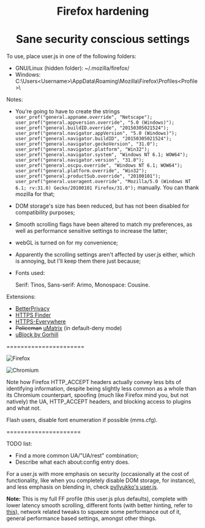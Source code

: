 <h1 align="center">Firefox hardening</h1>

<h1 align="center">Sane security conscious settings</h1>

To use, place user.js in one of the following folders:
* GNU/Linux (hidden folder): ~/.mozilla/firefox/<profile folder> 
* Windows: C:\Users\<Username>\AppData\Roaming\Mozilla\Firefox\Profiles\<Profile>\


Notes:
* You're going to have to create the strings ````user_pref("general.appname.override", "Netscape");
user_pref("general.appversion.override", "5.0 (Windows)");
user_pref("general.buildID.override", "20150305021524");
user_pref("general.navigator.appVersion", "5.0 (Windows)");
user_pref("general.navigator.buildID", "20150305021524");
user_pref("general.navigator.geckoVersion", "31.0");
user_pref("general.navigator.platform", "Win32");
user_pref("general.navigator.system", "Windows NT 6.1; WOW64");
user_pref("general.navigator.version", "31.0");
user_pref("general.oscpu.override", "Windows NT 6.1; WOW64");
user_pref("general.platform.override", "Win32");
user_pref("general.productSub.override", "20100101");
user_pref("general.useragent.override", "Mozilla/5.0 (Windows NT 6.1; rv:31.0) Gecko/20100101 Firefox/31.0");```` manually. You can thank mozilla for that;
* DOM storage's size has been reduced, but has not been disabled for compatibility purposes;
* Smooth scrolling flags have been altered to match my preferences, as well as performance sensitive settings to increase the latter;
* webGL is turned on for my convenience;
* Apparently the scrolling settings aren't affected by user.js either, which is annoying, but I'll keep them there just because;
* Fonts used:

    Serif: Tinos, Sans-serif: Arimo, Monospace: Cousine.

Extensions:
* [BetterPrivacy](https://addons.mozilla.org/en-US/firefox/addon/betterprivacy/)
* [HTTPS Finder](https://github.com/kevinjacobs/HTTPS-Finder)
* [HTTPS-Everywhere](https://github.com/EFForg/https-everywhere)
* ~~Policeman~~ [uMatrix](https://github.com/gorhill/uMatrix/) (in default-deny mode)
* [uBlock by Gorhill](https://github.com/gorhill/ublock/)


======================


![Firefox](https://i.imgur.com/MhuXZFK.png)

![Chromium](https://i.imgur.com/ygirUof.png)


Note how Firefox HTTP_ACCEPT headers actually convey less bits of identifying information, despite being slightly less common as a whole than its Chromium counterpart, spoofing (much like Firefox mind you, but not natively) the UA, HTTP_ACCEPT headers, and blocking access to plugins and what not.

Flash users, disable font enumeration if possible (mms.cfg).


=====================


TODO list:
* Find a more common UA/"UA/rest" combination;
* Describe what each about:config entry does.




For a user.js with more emphasis on security (occasionally at the cost of functionality, like when you completely disable DOM storage, for instance), and less emphasis on blending in, check [pyllyukko's user.js](https://github.com/pyllyukko/user.js).


**Note:** This is my full FF profile (this user.js plus defaults), complete with lower latency smooth scrolling, different fonts (with better hinting, refer to [this](https://wiki.archlinux.org/index.php/Croscore_Fonts)), network related tweaks to squeeze some performance out of it, general performance based settings, amongst other things. 
